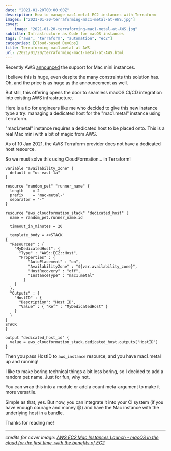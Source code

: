 ```yaml
---
date: "2021-01-20T00:00:00Z"
description: How to manage mac1.metal EC2 instances with Terraform
images: ["2021-01-20-terraforming-mac1-metal-at-AWS.jpg"]
cover:
    image: "2021-01-20-terraforming-mac1-metal-at-AWS.jpg"
subtitle: Infrastructure as Code for macOS instances
tags: ["aws", "terraform", "automation", "ec2"]
categories: [Cloud-based DevOps]
title: Terraforming mac1.metal at AWS
url: /2021/01/20/terraforming-mac1-metal-at-AWS.html
---
```


Recently AWS [announced](https://aws.amazon.com/blogs/aws/new-use-mac-instances-to-build-test-macos-ios-ipados-tvos-and-watchos-apps/) the support for Mac mini instances.

I believe this is huge, even despite the many constraints this solution has. Oh, and the price is as huge as the announcement as well.

But still, this offering opens the door to seamless macOS CI/CD integration into existing AWS infrastructure.

Here is a tip for engineers like me who decided to give this new instance type a try: managing a dedicated host for the "mac1.metal" instance using Terraform.

"mac1.metal" instance requires a dedicated host to be placed onto. This is a real Mac mini with a bit of magic from AWS.

As of 10 Jan 2021, the AWS Terraform provider does not have a dedicated host resource.

So we must solve this using  CloudFormation... in Terraform!

```hcl
variable "availability_zone" {
  default = "us-east-1a"
}

resource "random_pet" "runner_name" {
  length    = 2
  prefix    = "mac-metal-"
  separator = "-"
}

resource "aws_cloudformation_stack" "dedicated_host" {
  name = random_pet.runner_name.id

  timeout_in_minutes = 20

  template_body = <<STACK
{
  "Resources" : {
    "MyDedicatedHost": {
      "Type" : "AWS::EC2::Host",
      "Properties" : {
          "AutoPlacement" : "on",
          "AvailabilityZone" : "${var.availability_zone}",
          "HostRecovery" : "off",
          "InstanceType" : "mac1.metal"
        }
    }
  },
  "Outputs" : {
    "HostID" : {
      "Description": "Host ID",
      "Value" : { "Ref" : "MyDedicatedHost" }
    }
  }
}
STACK
}

output "dedicated_host_id" {
  value = aws_cloudformation_stack.dedicated_host.outputs["HostID"]
}
```

Then you pass HostID to `aws_instance` resource, and you have mac1.metal up and running!

I like to make boring technical things a bit less boring, so I decided to add a random pet name. Just for fun, why not.

You can wrap this into a module or add a count meta-argument to make it more versatile.

Simple as that, yes. But now, you can integrate it into your CI system (if you have enough courage and money 😄) and have the Mac instance with the underlying host in a bundle.

Thanks for reading me!


------
*credits for cover image: [AWS EC2 Mac Instances Launch - macOS in the cloud for the first time, with the benefits of EC2](https://www.youtube.com/watch?v=Pn3miC_tTH0)*